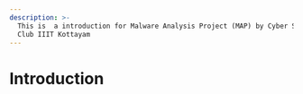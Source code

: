 ```yaml
---
description: >-
  This is  a introduction for Malware Analysis Project (MAP) by Cyber Security
  Club IIIT Kottayam
---
```


# Introduction

